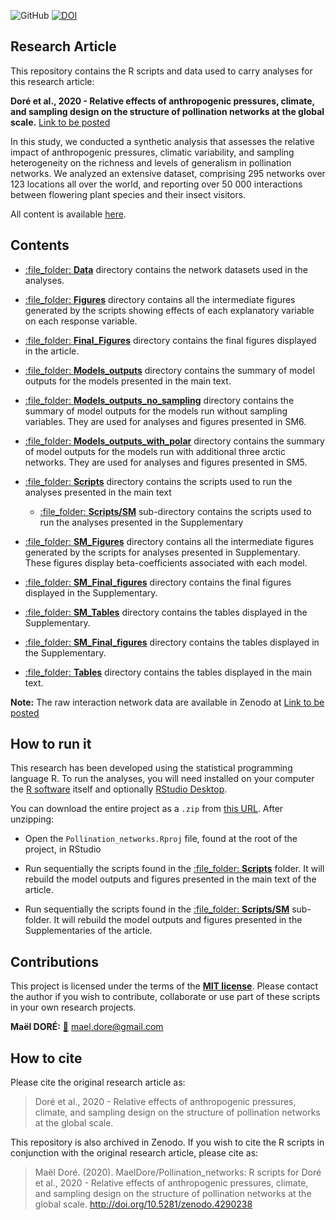 
<!-- README.md is generated from README.Rmd. Please edit that file -->

![GitHub](https://img.shields.io/badge/licence-MIT-green)
[![DOI](https://zenodo.org/badge/277870034.svg)](https://zenodo.org/badge/latestdoi/277870034)

## Research Article

This repository contains the R scripts and data used to carry analyses
for this research article:

**Doré et al., 2020 - Relative effects of anthropogenic pressures,
climate, and sampling design on the structure of pollination networks at
the global scale.** [Link to be posted]()

In this study, we conducted a synthetic analysis that assesses the
relative impact of anthropogenic pressures, climatic variability, and
sampling heterogeneity on the richness and levels of generalism in
pollination networks. We analyzed an extensive dataset, comprising 295
networks over 123 locations all over the world, and reporting over 50
000 interactions between flowering plant species and their insect
visitors.

All content is available
[here](https://github.com/MaelDore/Pollination_networks).

## Contents

  - [:file\_folder: **Data**](Data/) directory contains the network
    datasets used in the analyses.

  - [:file\_folder: **Figures**](Figures/) directory contains all the
    intermediate figures generated by the scripts showing effects of
    each explanatory variable on each response variable.

  - [:file\_folder: **Final\_Figures**](Final_Figures/) directory
    contains the final figures displayed in the article.

  - [:file\_folder: **Models\_outputs**](Models_outputs/) directory
    contains the summary of model outputs for the models presented in
    the main text.

  - [:file\_folder:
    **Models\_outputs\_no\_sampling**](Models_outputs_no_sampling/)
    directory contains the summary of model outputs for the models run
    without sampling variables. They are used for analyses and figures
    presented in SM6.

  - [:file\_folder:
    **Models\_outputs\_with\_polar**](Models_outputs_with_polar/)
    directory contains the summary of model outputs for the models run
    with additional three arctic networks. They are used for analyses
    and figures presented in SM5.

  - [:file\_folder: **Scripts**](Scripts/) directory contains the
    scripts used to run the analyses presented in the main text
    
      - [:file\_folder: **Scripts/SM**](Scripts/SM/) sub-directory
        contains the scripts used to run the analyses presented in the
        Supplementary

  - [:file\_folder: **SM\_Figures**](SM_Figures/) directory contains all
    the intermediate figures generated by the scripts for analyses
    presented in Supplementary. These figures display beta-coefficients
    associated with each model.

  - [:file\_folder: **SM\_Final\_figures**](SM_Final_figures/) directory
    contains the final figures displayed in the Supplementary.

  - [:file\_folder: **SM\_Tables**](SM_Tables/) directory contains the
    tables displayed in the Supplementary.

  - [:file\_folder: **SM\_Final\_figures**](SM_Final_figures/) directory
    contains the tables displayed in the Supplementary.

  - [:file\_folder: **Tables**](Tables/) directory contains the tables
    displayed in the main text.

**Note:** The raw interaction network data are available in Zenodo at
[Link to be posted]()

## How to run it

This research has been developed using the statistical programming
language R. To run the analyses, you will need installed on your
computer the [R software](https://cloud.r-project.org/) itself and
optionally [RStudio
Desktop](https://rstudio.com/products/rstudio/download/).

You can download the entire project as a `.zip` from [this
URL](/archive/master.zip). After unzipping:

  - Open the `Pollination_networks.Rproj` file, found at the root of the
    project, in RStudio

  - Run sequentially the scripts found in the [:file\_folder:
    **Scripts**](Scripts/) folder. It will rebuild the model outputs and
    figures presented in the main text of the article.

  - Run sequentially the scripts found in the [:file\_folder:
    **Scripts/SM**](Scripts/SM/) sub-folder. It will rebuild the model
    outputs and figures presented in the Supplementaries of the article.

## Contributions

This project is licensed under the terms of the [**MIT
license**](/LICENSE). Please contact the author if you wish to
contribute, collaborate or use part of these scripts in your own
research projects.

**Maël DORÉ:** [:e-mail:](mailto:mael.dore@gmail.com)
<mael.dore@gmail.com>

## How to cite

Please cite the original research article as:

> Doré et al., 2020 - Relative effects of anthropogenic pressures,
> climate, and sampling design on the structure of pollination networks
> at the global scale.

This repository is also archived in Zenodo. If you wish to cite the R
scripts in conjunction with the original research article, please cite
as:

> Maël Doré. (2020). MaelDore/Pollination\_networks: R scripts for Doré
> et al., 2020 - Relative effects of anthropogenic pressures, climate,
> and sampling design on the structure of pollination networks at the
> global scale. <http://doi.org/10.5281/zenodo.4290238>
